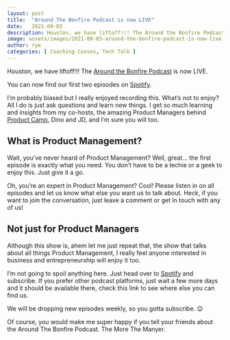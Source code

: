 ```yaml
---
layout: post
title:  "Around The Bonfire Podcast is now LIVE"
date:   2021-09-03
description: Houston, we have liftoff!!! The Around the Bonfire Podcast is now LIVE.
image: assets/images/2021-09-03-around-the-bonfire-podcast-is-now-live.png
author: rye
categories: [ Coaching Convos, Tech Talk ]
---
```


Houston, we have liftoff!!! The [Around the Bonfire Podcast](/blog/new-podcast-launching-soon/) is now LIVE.

You can now find our first two episodes on [Spotify](https://bonfire.coachrye.com/).

I’m probably biased but I really enjoyed recording this. What’s not to enjoy? All I do is just ask questions and learn new things. I get so much learning and insights from my co-hosts, the amazing Product Managers behind [Product Camp](https://www.productcamp.site/), Dino and JD, and I’m sure you will too.

## What is Product Management?

Wait, you’ve never heard of Product Management? Well, great… the first episode is exactly what you need. You don’t have to be a techie or a geek to enjoy this. Just give it a go.

Oh, you’re an expert in Product Management? Cool! Please listen in on all episodes and let us know what else you want us to talk about. Heck, if you want to join the conversation, just leave a comment or get in touch with any of us!

## Not just for Product Managers

Although this show is, ahem let me just repeat that, the show that talks about all things Product Management, I really feel anyone interested in business and entrepreneurship will enjoy it too.

I’m not going to spoil anything here. Just head over to [Spotify](https://bonfire.coachrye.com/) and subscribe. If you prefer other podcast platforms, just wait a few more days and it should be available there, check this link to see where else you can find us.

We will be dropping new episodes weekly, so you gotta subscribe. 😉

Of course, you would make me super happy if you tell your friends about the Around The Bonfire Podcast. The More The Manyer.